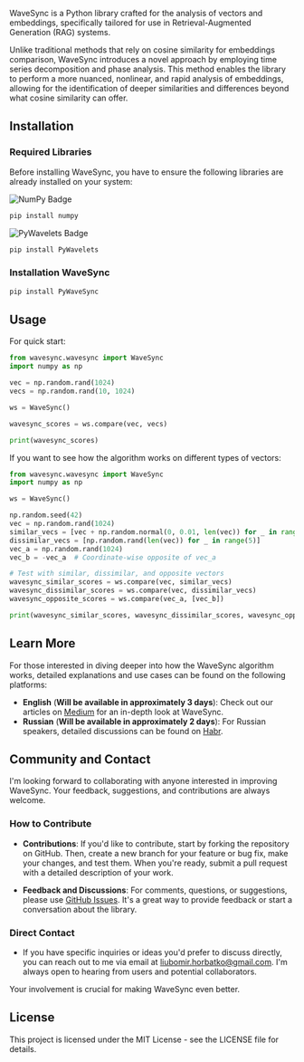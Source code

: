 
WaveSync is a Python library crafted for the analysis of vectors and embeddings, specifically tailored for use in Retrieval-Augmented Generation (RAG) systems. 

Unlike traditional methods that rely on cosine similarity for embeddings comparison, WaveSync introduces a novel approach by employing time series decomposition and phase analysis. This method enables the library to perform a more nuanced, nonlinear, and rapid analysis of embeddings, allowing for the identification of deeper similarities and differences beyond what cosine similarity can offer.

## Installation

### Required Libraries

Before installing WaveSync, you have to ensure the following libraries are already installed on your system:

![NumPy Badge](https://img.shields.io/badge/NumPy-%23013243.svg?&style=for-the-badge&logo=numpy&logoColor=white) 
```bash
pip install numpy
```

![PyWavelets Badge](https://img.shields.io/badge/PyWavelets-%23013243.svg?&style=for-the-badge&logo=pywavelets&logoColor=white)
```bash
pip install PyWavelets
```

### Installation WaveSync


```bash
pip install PyWaveSync
```

## Usage

For quick start:

```python
from wavesync.wavesync import WaveSync
import numpy as np

vec = np.random.rand(1024)  
vecs = np.random.rand(10, 1024)

ws = WaveSync()

wavesync_scores = ws.compare(vec, vecs)

print(wavesync_scores)
```

If you want to see how the algorithm works on different types of vectors:

```python
from wavesync.wavesync import WaveSync
import numpy as np

ws = WaveSync()

np.random.seed(42)  
vec = np.random.rand(1024)  
similar_vecs = [vec + np.random.normal(0, 0.01, len(vec)) for _ in range(5)]
dissimilar_vecs = [np.random.rand(len(vec)) for _ in range(5)]
vec_a = np.random.rand(1024)
vec_b = -vec_a  # Coordinate-wise opposite of vec_a

# Test with similar, dissimilar, and opposite vectors
wavesync_similar_scores = ws.compare(vec, similar_vecs)
wavesync_dissimilar_scores = ws.compare(vec, dissimilar_vecs)
wavesync_opposite_scores = ws.compare(vec_a, [vec_b])

print(wavesync_similar_scores, wavesync_dissimilar_scores, wavesync_opposite_scores)
```

## Learn More

For those interested in diving deeper into how the WaveSync algorithm works, detailed explanations and use cases can be found on the following platforms:

- **English** (**Will be available in approximately 3 days**): Check out our articles on [Medium](https://medium.com) for an in-depth look at WaveSync. 
- **Russian** (**Will be available in approximately 2 days**): For Russian speakers, detailed discussions can be found on [Habr](https://habr.com).

## Community and Contact

I'm looking forward to collaborating with anyone interested in improving WaveSync. Your feedback, suggestions, and contributions are always welcome.

### How to Contribute

- **Contributions**: If you'd like to contribute, start by forking the repository on GitHub. Then, create a new branch for your feature or bug fix, make your changes, and test them. When you're ready, submit a pull request with a detailed description of your work.

- **Feedback and Discussions**: For comments, questions, or suggestions, please use [GitHub Issues](https://github.com/guyfloki/wavesync/issues). It's a great way to provide feedback or start a conversation about the library.

### Direct Contact

- If you have specific inquiries or ideas you'd prefer to discuss directly, you can reach out to me via email at [liubomir.horbatko@gmail.com](mailto:liubomir.horbatko@gmail.com). I'm always open to hearing from users and potential collaborators.

Your involvement is crucial for making WaveSync even better.


## License

This project is licensed under the MIT License - see the LICENSE file for details.
